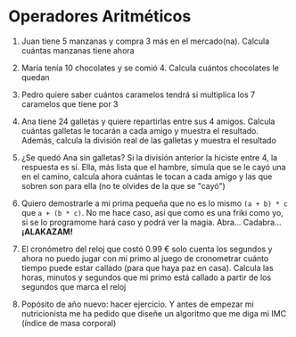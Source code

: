 # Operadores Aritméticos

1. Juan tiene 5 manzanas y compra 3 más en el mercado(na). Calcula cuántas manzanas tiene ahora

2. María tenía 10 chocolates y se comió 4. Calcula cuántos chocolates le quedan

3. Pedro quiere saber cuántos caramelos tendrá si multiplica los 7 caramelos que tiene por 3

4. Ana tiene 24 galletas y quiere repartirlas entre sus 4 amigos. Calcula cuántas galletas le tocarán a cada amigo y muestra el resultado. Además, calcula la división real de las galletas y muestra el resultado

5. ¿Se quedó Ana sin galletas? Si la división anterior la hiciste entre 4, la respuesta es sí. Ella, más lista que el hambre, simula que se le cayó una en el camino, calcula ahora cuántas le tocan a cada amigo y las que sobren son para ella (no te olvides de la que se "cayó")

6. Quiero demostrarle a mi prima pequeña que no es lo mismo `(a + b) * c` que `a + (b * c)`. No me hace caso, así que como es una friki como yo, si se lo programome hará caso y podrá ver la magia. Abra... Cadabra... **¡ALAKAZAM!**

7. El cronómetro del reloj que costó 0.99 € solo cuenta los segundos y ahora no puedo jugar con mi primo al juego de cronometrar cuánto tiempo puede estar callado (para que haya paz en casa). Calcula las horas, minutos y segundos que mi primo está callado a partir de los segundos que marca el reloj

8. Popósito de año nuevo: hacer ejercicio. Y antes de empezar mi nutricionista me ha pedido que diseñe un algoritmo que me diga mi IMC (índice de masa corporal)